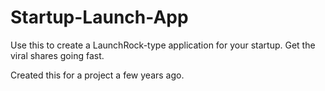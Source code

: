 # Startup-Launch-App
Use this to create a LaunchRock-type application for your startup. Get the viral shares going fast. 

Created this for a project a few years ago. 
